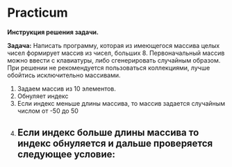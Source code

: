 # Practicum

**Инструкция решения задачи.**

**Задача:** Написать программу, которая из имеющегося массива целых чисел формирует массив из чисел, больших 8. Первоначальный массив можно ввести с клавиатуры, либо сгенерировать случайным образом. При решении не рекомендуется пользоваться коллекциями, лучше обойтись исключительно массивами.

1. Задаем массив из 10 элементов. 
2. Обнуляет индекс
3. Если индекс меньше длины массива, 
      то массив задается случайным числом от -50 до 50
4. Если индекс больше длины массива
      то индекс обнуляется и дальше проверяется следующее условие:
      -
